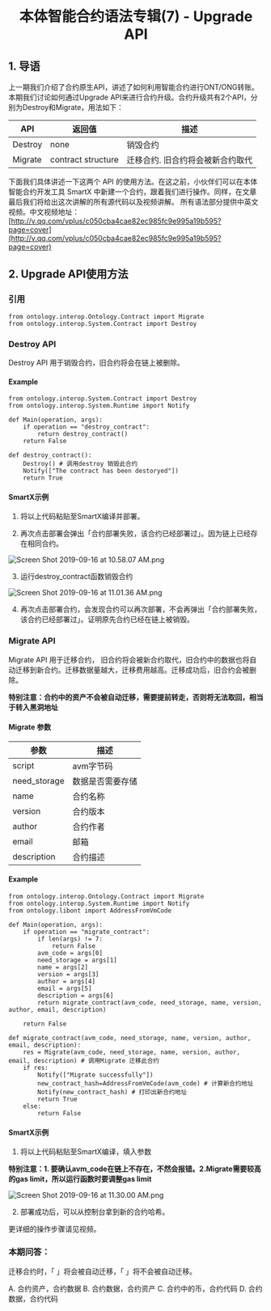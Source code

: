 <h1 align="center">本体智能合约语法专辑(7) - Upgrade API</h1>

## 1. 导语

上一期我们介绍了合约原生API，讲述了如何利用智能合约进行ONT/ONG转账。本期我们讨论如何通过Upgrade API来进行合约升级。合约升级共有2个API，分别为Destroy和Migrate，用法如下：

| API                          | 返回值  | 描述                                      |
| ---------------------------- | ---- | ---------------------------------------- |
| Destroy                 | none |      销毁合约      |
| Migrate | contract structure | 迁移合约. 旧合约将会被新合约取代  |

下面我们具体讲述一下这两个 API 的使用方法。在这之前，小伙伴们可以在本体智能合约开发工具 SmartX 中新建一个合约，跟着我们进行操作。同样，在文章最后我们将给出这次讲解的所有源代码以及视频讲解。
所有语法部分提供中英文视频。中文视频地址：[http://v.qq.com/vplus/c050cba4cae82ec985fc9e995a19b595?page=cover](http://v.qq.com/vplus/c050cba4cae82ec985fc9e995a19b595?page=cover)

## 2. Upgrade API使用方法

### 引用

```
from ontology.interop.Ontology.Contract import Migrate
from ontology.interop.System.Contract import Destroy
```

### Destroy API

Destroy API 用于销毁合约，旧合约将会在链上被删除。

#### Example

```
from ontology.interop.System.Contract import Destroy
from ontology.interop.System.Runtime import Notify

def Main(operation, args):
    if operation == "destroy_contract":
        return destroy_contract()
    return False

def destroy_contract():
    Destroy() # 调用destroy 销毁此合约
    Notify(["The contract has been destoryed"])
    return True
```

#### SmartX示例

1. 将以上代码粘贴至SmartX编译并部署。

2. 再次点击部署会弹出「合约部署失败，该合约已经部署过」。因为链上已经存在相同合约。

![Screen Shot 2019-09-16 at 10.58.07 AM.png](https://upload-images.jianshu.io/upload_images/150344-a6a6ff406ff5c5cc.png?imageMogr2/auto-orient/strip%7CimageView2/2/w/1240)

3. 运行destroy_contract函数销毁合约

![Screen Shot 2019-09-16 at 11.01.36 AM.png](https://upload-images.jianshu.io/upload_images/150344-85659f4a5c4e95d1.png?imageMogr2/auto-orient/strip%7CimageView2/2/w/1240)

4. 再次点击部署合约，会发现合约可以再次部署，不会再弹出「合约部署失败，该合约已经部署过」。证明原先合约已经在链上被销毁。

### Migrate API 

Migrate API 用于迁移合约， 旧合约将会被新合约取代，旧合约中的数据也将自动迁移到新合约。迁移数据量越大，迁移费用越高。迁移成功后，旧合约会被删除。

**特别注意：合约中的资产不会被自动迁移，需要提前转走，否则将无法取回，相当于转入黑洞地址**

#### Migrate 参数

| 参数                         | 描述                                       |
| ----------------------------  | ---------------------------------------- |
|script| avm字节码|
|need_storage| 数据是否需要存储 |
|name| 合约名称|
|version| 合约版本|
|author| 合约作者 |
|email| 邮箱 |
|description| 合约描述|

#### Example

```
from ontology.interop.Ontology.Contract import Migrate
from ontology.interop.System.Runtime import Notify
from ontology.libont import AddressFromVmCode

def Main(operation, args):
    if operation == "migrate_contract":
        if len(args) != 7:
            return False
        avm_code = args[0]
        need_storage = args[1]
        name = args[2]
        version = args[3]
        author = args[4]
        email = args[5]
        description = args[6]
        return migrate_contract(avm_code, need_storage, name, version, author, email, description)

    return False

def migrate_contract(avm_code, need_storage, name, version, author, email, description):
    res = Migrate(avm_code, need_storage, name, version, author, email, description) # 调用Migrate 迁移此合约
    if res:
        Notify(["Migrate successfully"])
        new_contract_hash=AddressFromVmCode(avm_code) # 计算新合约地址
        Notify(new_contract_hash) # 打印出新合约地址
        return True
    else:
        return False
```

#### SmartX示例

1. 将以上代码粘贴至SmartX编译，填入参数

**特别注意：1. 要确认avm_code在链上不存在，不然会报错。2.Migrate需要较高的gas limit，所以运行函数时要调整gas limit**

![Screen Shot 2019-09-16 at 11.30.00 AM.png](https://upload-images.jianshu.io/upload_images/150344-0258fcd288ce3ff3.png?imageMogr2/auto-orient/strip%7CimageView2/2/w/1240)

2. 部署成功后，可以从控制台拿到新的合约哈希。


更详细的操作步骤请见视频。

### 本期问答：

迁移合约时，「 」将会被自动迁移，「 」将不会被自动迁移。

A. 合约资产，合约数据
B. 合约数据，合约资产 
C. 合约中的币，合约代码
D. 合约数据，合约代码




